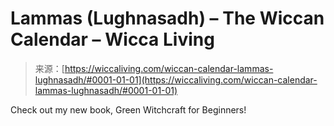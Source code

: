 <!--yml
category: 未分类
date: 2024-06-12 18:26:32
-->

# Lammas (Lughnasadh) – The Wiccan Calendar – Wicca Living

> 来源：[https://wiccaliving.com/wiccan-calendar-lammas-lughnasadh/#0001-01-01](https://wiccaliving.com/wiccan-calendar-lammas-lughnasadh/#0001-01-01)

Check out my new book, Green Witchcraft for Beginners!